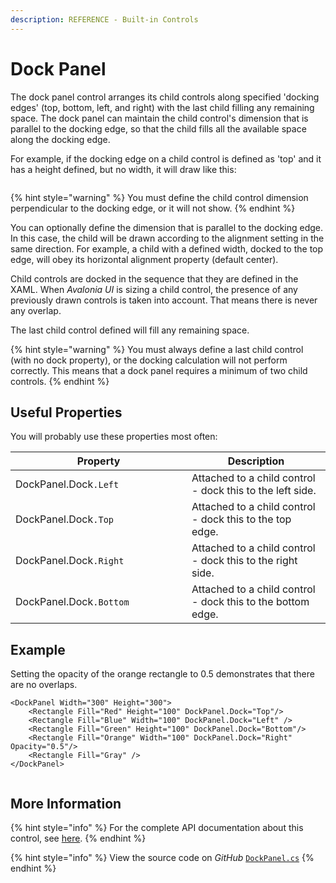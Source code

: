 ```yaml
---
description: REFERENCE - Built-in Controls
---
```


# Dock Panel

The dock panel control arranges its child controls along specified 'docking edges' (top, bottom, left, and right) with the last child filling any remaining space. The dock panel can maintain the child control's dimension that is parallel to the docking edge, so that the child fills all the available space along the docking edge.&#x20;

For example, if the docking edge on a child control is defined as 'top' and it has a height defined, but no width, it will draw like this:&#x20;

<figure><img src="../../.gitbook/assets/image (23).png" alt=""><figcaption></figcaption></figure>

{% hint style="warning" %}
You must define the child control dimension perpendicular to the docking edge, or it will not show.
{% endhint %}

You can optionally define the dimension that is parallel to the docking edge. In this case, the child will be drawn according to the alignment setting in the same direction. For example, a child with a defined width, docked to the top edge, will obey its horizontal alignment property (default center).

Child controls are docked in the sequence that they are defined in the XAML. When _Avalonia UI_ is sizing a child control, the presence of any previously drawn controls is taken into account. That means there is never any overlap. &#x20;

The last child control defined will fill any remaining space.&#x20;

{% hint style="warning" %}
You must always define a last child control (with no dock property), or the docking calculation will not perform correctly. This means that a dock panel requires a minimum of two child controls.
{% endhint %}

## Useful Properties&#x20;

You will probably use these properties most often:

<table><thead><tr><th width="266">Property</th><th>Description</th></tr></thead><tbody><tr><td>DockPanel.Dock<code>.Left</code></td><td>Attached to a child control - dock this to the left side.</td></tr><tr><td>DockPanel.Dock<code>.Top</code></td><td>Attached to a child control - dock this to the top edge.</td></tr><tr><td>DockPanel.Dock<code>.Right</code></td><td>Attached to a child control - dock this to the right side.</td></tr><tr><td>DockPanel.Dock<code>.Bottom</code></td><td>Attached to a child control - dock this to the bottom edge.</td></tr></tbody></table>

## Example

Setting the opacity of the orange rectangle to 0.5 demonstrates that there are no overlaps.

```markup
<DockPanel Width="300" Height="300">
    <Rectangle Fill="Red" Height="100" DockPanel.Dock="Top"/>
    <Rectangle Fill="Blue" Width="100" DockPanel.Dock="Left" />
    <Rectangle Fill="Green" Height="100" DockPanel.Dock="Bottom"/>
    <Rectangle Fill="Orange" Width="100" DockPanel.Dock="Right" Opacity="0.5"/>
    <Rectangle Fill="Gray" />
</DockPanel>
```

<figure><img src="../../.gitbook/assets/image (3) (2).png" alt=""><figcaption></figcaption></figure>

## More Information

{% hint style="info" %}
For the complete API documentation about this control, see [here](http://reference.avaloniaui.net/api/Avalonia.Controls/DockPanel/).
{% endhint %}

{% hint style="info" %}
View the source code on _GitHub_ [`DockPanel.cs`](https://github.com/AvaloniaUI/Avalonia/blob/master/src/Avalonia.Controls/DockPanel.cs)
{% endhint %}
